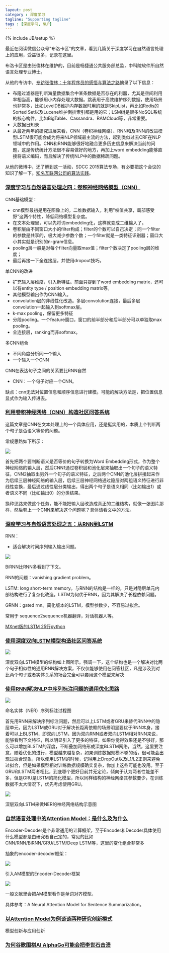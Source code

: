 ```yaml
---
layout: post
category : 深度学习
tagline: "Supporting tagline"
tags : [深度学习, NLP]
---
```

{% include JB/setup %}

最近在阅读微信公众号"布洛卡区"的文章，看到几篇关于深度学习在自然语言处理上的应用，受益很多，记录在这里。

布洛卡区是由张俊林在维护的，目前是畅捷通公共服务部总监，中科院软件所自然语言处理专业博士。

从他的专访中，[专访张俊林：十年程序员的感悟与算法之路](http://www.csdn.net/article/2015-10-29/2826075)摘录了以下信息：

- 布隆过滤器是判断海量数据集合中某条数据是否存在的利器，尤其是空间利用率相当高，能够用小内存处理大数据。跳表用于高效维护序列数据，使用场景也非常多，比如LevelDB维护内存数据时用的就是SkipList，再比如Redis的Sorted Set以及Lucene维护倒排索引都是用的它；LSM树是很多NoSQL系统的核心构件，比如BigTable、Cassandra、RAMCloud等，非常重要。
- 大数据日知录
- 从最近两年的研究进展来看，CNN（卷积神经网络）、RNN和及RNN的改进模型LSTM很可能会成为将来NLP领域最主流的方法，起到类似过去CRF在NLP领域中的作用。CNN和RNN能够很好地融合更多历史信息来解决当前的问题，这是传统统计方法很不容易做好的地方，再加上word embedding能够直接将语义编码，而且解决了传统NLP中的数据稀疏问题。

从他的微博中，还了解到这一活动，SDCC 2015算法专场，有必要把这个会议的知识了解一下。[知名互联网公司的算法实践](http://www.csdn.net/article/2015-11-26/2826331)。


### [深度学习与自然语言处理之四：卷积神经网络模型（CNN）](http://blog.csdn.net/malefactor/article/details/50519566)

CNN基础模型：

- cnn模型最初是用在图像上的，二维数据输入，利用"权值共享，局部感受野"这两个特性，降低网络模型复杂度。
- 在文本处理里，可以先将词embedding化，这样就变成二维输入了。
- 卷积层由不同窗口大小的filter构成；filter的个数可以自己决定；同一个filter的参数是共享的，极大减少参数个数；一个filter就是一类特征识别器；窗口大小其实就是识别的n-gram信息。
- pooling层一般是对每个filter向量取max值；filter个数决定了pooling层的维度；
- 最后再接一下全连接层，并使用dropout技巧。

单CNN的改进

- 扩充输入层维度，引入新特征。前面只提到了word embedding matrix，还可以有entity type / position embedding matrix等。
- 其他模型输出作为CNN输入。
- convolution层的非线性化改造。多层convolution连接，最后多层convolution一起输入到softmax层。
- k-max pooling，保留更多特征
- 分段pooling。一个feature窗口，窗口的前半部分和后半部分可以单独取max pooling。
- 全连接层，ranking而非softmax。

多CNN组合

- 不同角度分析同一个输入
- 一个输入一个CNN

CNN在表达句子之间的关系要比RNN自然

- CNN：一个句子对应一个CNN。

缺点：cnn无法对位置信息和顺序信息进行建模。可能的解决方法是，把位置信息显式作为输入传进去。


### [利用卷积神经网络（CNN）构造社区问答系统](http://blog.csdn.net/malefactor/article/details/50374237)

这篇文章是CNN在文本处理上的一个具体应用，还是挺实用的，本质上个判断两个句子是否语义等价的问题。

常规思路如下所示：

![](http://img.blog.csdn.net/20151221204445517?watermark/2/text/aHR0cDovL2Jsb2cuY3Nkbi5uZXQv/font/5a6L5L2T/fontsize/400/fill/I0JBQkFCMA==/dissolve/70/gravity/SouthEast)

首先把两个要判断语义是否等价的句子转换为Word Embedding形式，作为整个神经网络的输入层，然后CNN1通过卷积层和池化层来抽取出一个句子的语义特征，CNN2抽取出另外一个句子的语义特征，之后两个CNN的池化层拼接起来作为后续三层神经网络的输入层，后续三层神经网络通过隐层对两组语义特征进行非线性变换，最后通过线性层分类输出，得出两个句子是语义相同（比如输出1）或者语义不同（比如输出0）的分类结果。

换种思路来做这个任务，能不能把输入层改造成真正的二维结构，就像一张图片那样，然后套上一个CNN来解决这个问题呢？具体请看文中的方法。

### [深度学习与自然语言处理之五：从RNN到LSTM](http://blog.csdn.net/malefactor/article/details/50436735)

RNN：

- 适合解决时间序列输入输出问题。

![](http://img.blog.csdn.net/20151230185146316?watermark/2/text/aHR0cDovL2Jsb2cuY3Nkbi5uZXQv/font/5a6L5L2T/fontsize/400/fill/I0JBQkFCMA==/dissolve/70/gravity/SouthEast)

BiRNN比RNN多看到了下文。

RNN的问题：vanishing gradient problem。

LSTM: long short-term memory。与RNN的结构是一样的，只是对隐层单元内部结构进行了复杂化改造。LSTM为何优于RNN，因为其解决了长程依赖问题。

GRNN：gated rnn。简化版本的LSTM，模型参数少，不容易过拟合。

常用于 sequence2sequence机器翻译，对话机器人等。

[MXnet版的LSTM 25行python](https://github.com/dmlc/mxnet/blob/master/example/rnn)

### [使用深度双向LSTM模型构造社区问答系统](http://blog.csdn.net/malefactor/article/details/50669741)

![](http://img.blog.csdn.net/20160215181252104)

深度双向LSTM模型的结构如上图所示。强调一下，这个结构也是一个解决对比两个句子相似性的通用RNN解决方案，不仅仅能够使用在问答社区，凡是涉及到对比两个句子或者实体关系的场合完全可以套用这个模型来解决

### [使用RNN解决NLP中序列标注问题的通用优化思路](https://mp.weixin.qq.com/s?__biz=MzI3NDExNDY3Nw==&mid=401311228&idx=1&sn=91c4e3431120888aec0693b1db8ec7d7&scene=1&srcid=0216Q2SWyh5SNzESiLC40s04&pass_ticket=Io9SRlPdRdjgrMi5zS%2F6B1mQbDIEnxv9tzBlb%2F%2FQlvszU3M%2BfPSyPZk7CfvZIj75#rd)

![](http://read.html5.qq.com/image?src=forum&q=5&r=0&imgflag=7&imageUrl=http://mmbiz.qpic.cn/mmbiz/Xhg3RtPlKlicLtiaUCzT1WmKRTXjEd6YBxy4GaSvG0xttNQszy8VuOsRHicOtk7WEtFIqIKibCEuLxmQw2H5R1xr1w/0?wx_fmt=jpeg)

命名实体（NER）序列标注过程图

首先用RNN来解决序列标注问题，然后可以上LSTM或者GRU来替代RNN中的隐层单元，因为LSTM或GRU对于解决长距离依赖的场景明显要优于RNN本身，接着可以上BLSTM，即双向LSTM，因为双向RNN或者双向LSTM相对RNN来说，能够看到下文特征，所以明显引入了更多的特征，如果你觉得效果还是不够好，那么可以增加BLSTM的深度，不断叠加网络形成深度BLSTM网络，当然，这里要注意，随着优化的进行，模型越来越复杂，如果训练数据规模不够的话，很可能会出现过拟合现象，所以使用LSTM的时候，记得用上DropOut以及L1/L2正则来避免过拟合，但是如果模型相对训练数据规模确实复杂，你加上这些可能也没用。至于GRU和LSTM两者相比，到底哪个更好目前并无定论，倾向于认为两者性能差不多，但是GRU是LSTM的简化模型，所以同样结构的神经网络其参数要少，在训练数据不太大情况下，优先考虑使用GRU。

![](http://read.html5.qq.com/image?src=forum&q=5&r=0&imgflag=7&imageUrl=http://mmbiz.qpic.cn/mmbiz/Xhg3RtPlKlicLtiaUCzT1WmKRTXjEd6YBxia64dEwgc3wXhiaTZptb0HSvIEY07g0ks8oFlhicwibqrw5qr2RS86gztQ/0?wx_fmt=jpeg)

深层双向LSTM来做NER的神经网络结构示意图

### [自然语言处理中的Attention Model：是什么及为什么](http://blog.csdn.net/malefactor/article/details/50550211)

Encoder-Decoder是个非常通用的计算框架，至于Encoder和Decoder具体使用什么模型都是由研究者自己定的，常见的比如CNN/RNN/BiRNN/GRU/LSTM/Deep LSTM等，这里的变化组合非常多

抽象的encoder-decoder框架：

![](http://img.blog.csdn.net/20160120181545780)

引入AM模型的Encoder-Decoder框架

![](http://img.blog.csdn.net/20160120181841922)

一般文献里会把AM模型看作是单词对齐模型。

具体参考：A Neural Attention Model for Sentence Summarization。

### [以Attention Model为例谈谈两种研究创新模式](http://blog.csdn.net/malefactor/article/details/50583474)

模型创新与应用创新

### [为何谷歌围棋AI AlphaGo可能会把李世石击溃](http://blog.csdn.net/malefactor/article/details/50631180)

